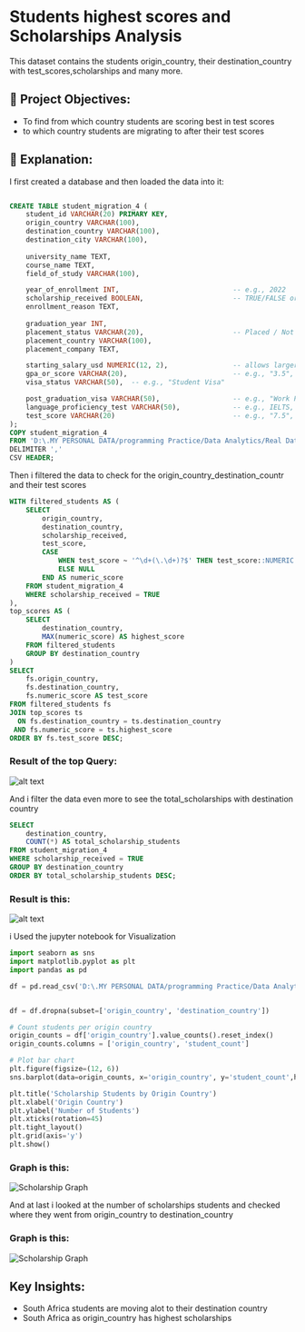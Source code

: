 # Students highest scores and Scholarships Analysis

This dataset contains the students origin_country, their destination_country with test_scores,scholarships and many more.

## 🎯 Project Objectives:
- To find from which country students are scoring best in test scores
- to which country students are migrating to after their test scores

## 📝 Explanation:

I first created a database and then loaded the data into it:

```sql

CREATE TABLE student_migration_4 (
    student_id VARCHAR(20) PRIMARY KEY,                
    origin_country VARCHAR(100),
    destination_country VARCHAR(100),
    destination_city VARCHAR(100),                                
                             
    university_name TEXT,
    course_name TEXT,
    field_of_study VARCHAR(100),

    year_of_enrollment INT,                            -- e.g., 2022
    scholarship_received BOOLEAN,                      -- TRUE/FALSE or 1/0
    enrollment_reason TEXT,      
                                               
    graduation_year INT,                      
    placement_status VARCHAR(20),                      -- Placed / Not Placed
    placement_country VARCHAR(100),
    placement_company TEXT,

    starting_salary_usd NUMERIC(12, 2),                -- allows larger salary values
    gpa_or_score VARCHAR(20),                          -- e.g., "3.5", "85%", "A+"
    visa_status VARCHAR(50),  -- e.g., "Student Visa"

    post_graduation_visa VARCHAR(50),                  -- e.g., "Work Permit"
    language_proficiency_test VARCHAR(50),             -- e.g., IELTS, TOEFL
    test_score VARCHAR(20)                             -- e.g., "7.5", "110", "C1"
);
COPY student_migration_4
FROM 'D:\.MY PERSONAL DATA/programming Practice/Data Analytics/Real Dataset Practice/global_student_migration/Code of the project/csv file/global_student_migration.csv'
DELIMITER ','
CSV HEADER;

```


Then i filtered the data to check for the origin_country_destination_countr and their test scores

```sql
WITH filtered_students AS (
    SELECT
        origin_country,
        destination_country,
        scholarship_received,
        test_score,
        CASE
            WHEN test_score ~ '^\d+(\.\d+)?$' THEN test_score::NUMERIC
            ELSE NULL
        END AS numeric_score
    FROM student_migration_4
    WHERE scholarship_received = TRUE
),
top_scores AS (
    SELECT
        destination_country,
        MAX(numeric_score) AS highest_score
    FROM filtered_students
    GROUP BY destination_country
)
SELECT 
    fs.origin_country,
    fs.destination_country,
    fs.numeric_score AS test_score
FROM filtered_students fs
JOIN top_scores ts
  ON fs.destination_country = ts.destination_country
 AND fs.numeric_score = ts.highest_score
ORDER BY fs.test_score DESC;

```
### Result of the top Query:
![alt text](image.png)

And i filter the data even more to see the total_scholarships with destination country

```sql
SELECT 
    destination_country,
    COUNT(*) AS total_scholarship_students
FROM student_migration_4
WHERE scholarship_received = TRUE
GROUP BY destination_country
ORDER BY total_scholarship_students DESC;
```
### Result is this:
![alt text](image-1.png)

i Used the jupyter notebook for Visualization 
```python
import seaborn as sns
import matplotlib.pyplot as plt
import pandas as pd

df = pd.read_csv('D:\.MY PERSONAL DATA/programming Practice/Data Analytics/Real Dataset Practice/global_student_migration/Code of the project/Results Gathered/Students achieved destination country.csv')


df = df.dropna(subset=['origin_country', 'destination_country'])

# Count students per origin country
origin_counts = df['origin_country'].value_counts().reset_index()
origin_counts.columns = ['origin_country', 'student_count']

# Plot bar chart
plt.figure(figsize=(12, 6))
sns.barplot(data=origin_counts, x='origin_country', y='student_count',hue='origin_country' ,palette='viridis')

plt.title('Scholarship Students by Origin Country')
plt.xlabel('Origin Country')
plt.ylabel('Number of Students')
plt.xticks(rotation=45)
plt.tight_layout()
plt.grid(axis='y')
plt.show()
```

### Graph is this:
![Scholarship Graph](Results%20Gathered/graphs/Graphs/output.png)

And at last i looked at the number of scholarships students and checked where they went from origin_country to destination_country

### Graph is this:
![Scholarship Graph](Results%20Gathered/graphs/Graphs/nnumber%20of%20scholarships%20students.png)



## Key Insights:

- South Africa students are moving alot to their destination country
- South Africa as origin_country has highest scholarships